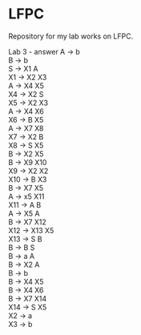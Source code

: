 # LFPC
Repository for my lab works on LFPC.

Lab 3 - answer
A -> b <br />
B -> b<br />
S -> X1 A<br />
X1 -> X2 X3<br />
A -> X4 X5<br />
X4 -> X2 S<br />
X5 -> X2 X3<br />
A -> X4 X6<br />
X6 -> B X5<br />
A -> X7 X8<br />
X7 -> X2 B<br />
X8 -> S X5<br />
B -> X2 X5<br />
B -> X9 X10<br />
X9 -> X2 X2<br />
X10 -> B X3<br />
B -> X7 X5<br />
A -> x5 X11<br />
X11 -> A B<br />
A -> X5 A<br />
B -> X7 X12<br />
X12 -> X13 X5<br />
X13 -> S B<br />
B -> B S<br />
B -> a A<br />
B -> X2 A<br />
B -> b<br />
B -> X4 X5<br />
B -> X4 X6<br />
B -> X7 X14<br />
X14 -> S X5<br />
X2 -> a<br />
X3 -> b<br />

